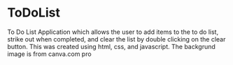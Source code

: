 # ToDoList
To Do List Application which allows the user to add items to the to do list, strike out when completed, and clear the list by double clicking on the clear button. This was created using html, css, and javascript. The backgrund image is from canva.com pro
